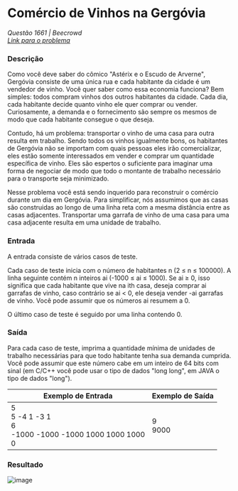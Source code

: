 # Comércio de Vinhos na Gergóvia
*Questão 1661 | Beecrowd*   
*[Link para o problema](https://www.beecrowd.com.br/repository/UOJ_1661.html)*

### Descrição

Como você deve saber do cômico "Astérix e o Escudo de Arverne", Gergóvia consiste de uma única rua e cada habitante da cidade é um vendedor de vinho. Você quer saber como essa economia funciona? Bem simples: todos compram vinhos dos outros habitantes da cidade. Cada dia, cada habitante decide quanto vinho ele quer comprar ou vender. Curiosamente, a demanda e o fornecimento são sempre os mesmos de modo que cada habitante consegue o que deseja.

Contudo, há um problema: transportar o vinho de uma casa para outra resulta em trabalho. Sendo todos os vinhos igualmente bons, os habitantes de Gergóvia não se importam com quais pessoas eles irão comercializar, eles estão somente interessados em vender e comprar um quantidade específica de vinho. Eles são espertos o suficiente para imaginar uma forma de negociar de modo que todo o montante de trabalho necessário para o transporte seja minimizado.

Nesse problema você está sendo inquerido para reconstruir o comércio durante um dia em Gergóvia. Para simplificar, nós assumimos que as casas são construidas ao longo de uma linha reta com a mesma distância entre as casas adjacentes. Transportar uma garrafa de vinho de uma casa para uma casa adjacente resulta em uma unidade de trabalho.

### Entrada

A entrada consiste de vários casos de teste.

Cada caso de teste inicia com o número de habitantes n (2 ≤ n ≤ 100000). A linha seguinte contém n inteiros ai (-1000 ≤ ai ≤ 1000). Se ai ≥ 0, isso significa que cada habitante que vive na ith casa, deseja comprar ai garrafas de vinho, caso contrário se ai < 0, ele deseja vender -ai garrafas de vinho. Você pode assumir que os números ai resumem a 0.

O último caso de teste é seguido por uma linha contendo 0.

### Saída

Para cada caso de teste, imprima a quantidade mínima de unidades de trabalho necessárias para que todo habitante tenha sua demanda cumprida. Você pode assumir que este número cabe em um inteiro de 64 bits com sinal (em C/C++ você pode usar o tipo de dados "long long", em JAVA o tipo de dados "long").

| **Exemplo de Entrada** | **Exemplo de Saída** |
|-------------|-------------|
|5<br>5 -4 1 -3 1<br>6<br>-1000 -1000 -1000 1000 1000 1000<br>0|9<br>9000<br>|


### Resultado

![image](https://user-images.githubusercontent.com/33001620/212563665-2526c3a1-bfb8-4963-81ec-22f067e57e07.png)
